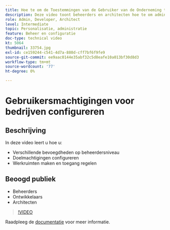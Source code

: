 ```yaml
---
title: Hoe te om de Toestemmingen van de Gebruiker van de Onderneming te vormen
description: Deze video toont beheerders en architecten hoe te om admin gebruikersvlakke toestemmingen te onderscheiden, de toestemmingen van het Doel te vormen, en werkruimten te creëren en toegang te regelen.
role: Admin, Developer, Architect
level: Intermediate
topic: Personalisatie, administratie
feature: Beheer en configuratie
doc-type: technical video
kt: 5064
thumbnail: 33754.jpg
exl-id: ce159244-c541-4d7a-880d-cff7bf6f9fe9
source-git-commit: ee9aac0144e35abf32c5d8eafe10a013bf30d8d3
workflow-type: tm+mt
source-wordcount: '77'
ht-degree: 0%

---
```


# Gebruikersmachtigingen voor bedrijven configureren

## Beschrijving

In deze video leert u hoe u:

* Verschillende bevoegdheden op beheerdersniveau
* Doelmachtigingen configureren
* Werkruimten maken en toegang regelen

## Beoogd publiek

* Beheerders
* Ontwikkelaars
* Architecten

>[!VIDEO](https://video.tv.adobe.com/v/33754/?quality=12)

Raadpleeg de [documentatie](https://docs.adobe.com/content/help/en/target/using/administer/administrating-target.html) voor meer informatie.
